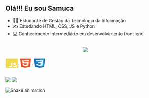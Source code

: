 ## Olá!!! Eu sou Samuca

- 👨‍🎓 Estudante de Gestão da Tecnologia da Informação
- ✍ Estudando HTML, CSS, JS e Python
- 💻 Conhecimento intermediário em desenvolvimento front-end

##

<div align="center">
  <a href="https://github.com/samuorsini">
  <img height="180em" src="https://github-readme-stats.vercel.app/api?username=samuorsini&show_icons=true&theme=tokyonight&include_all_commits=true&count_private=true"/>
</div>
  
<div style="display: inline_block"><br>
  
  <img align="center" alt="Samu-Js" height="30" width="40" src="https://raw.githubusercontent.com/devicons/devicon/master/icons/javascript/javascript-plain.svg">
  <img align="center" alt="Samu-HTML" height="30" width="40" src="https://raw.githubusercontent.com/devicons/devicon/master/icons/html5/html5-original.svg">
  <img align="center" alt="Samu-CSS" height="30" width="40" src="https://raw.githubusercontent.com/devicons/devicon/master/icons/css3/css3-original.svg">
  
</div>
  
  ##
  
<div>

  <a href="https://instagram.com/samuelorsini" target="_blank"><img src="https://img.shields.io/badge/-Instagram-%23E4405F?style=for-the-badge&logo=instagram&logoColor=white" target="_blank"></a>
  <a href="https://www.linkedin.com/in/samuel-orsini-8122861b0" target="_blank"><img src="https://img.shields.io/badge/-LinkedIn-%230077B5?style=for-the-badge&logo=linkedin&logoColor=white" target="_blank"></a> 
  
</div>

  ![Snake animation](https://github.com/samuorsini/SamuelOrsini/blob/output/github-contribution-grid-snake.svg)
